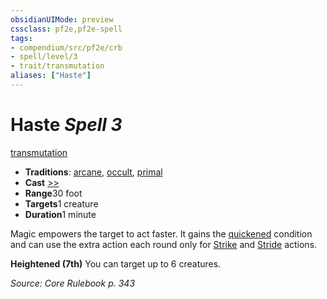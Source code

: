 ```yaml
---
obsidianUIMode: preview
cssclass: pf2e,pf2e-spell
tags:
- compendium/src/pf2e/crb
- spell/level/3
- trait/transmutation
aliases: ["Haste"]
---
```

# Haste *Spell 3*   
[transmutation](/rules/traits/transmutation.md)  

- **Traditions**: [arcane](/rules/traits/arcane.md), [occult](/rules/traits/occult.md), [primal](/rules/traits/primal.md)
- **Cast** [>>](/rules/core-rulebook/chapter-9-playing-the-game.md#Actions "Two-Action") 
- **Range**30 foot
- **Targets**1 creature
- **Duration**1 minute

Magic empowers the target to act faster. It gains the [quickened](/rules/conditions.md#Quickened) condition and can use the extra action each round only for [Strike](/rules/actions/strike.md) and [Stride](/rules/actions/stride.md) actions.

**Heightened (7th)** You can target up to 6 creatures.

*Source: Core Rulebook p. 343*
